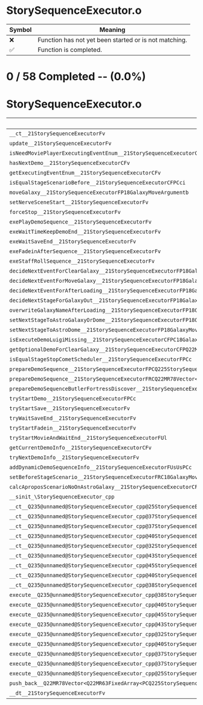 # StorySequenceExecutor.o
| Symbol | Meaning 
| ------------- | ------------- 
| :x: | Function has not yet been started or is not matching. 
| :white_check_mark: | Function is completed. 


# 0 / 58 Completed -- (0.0%)
# StorySequenceExecutor.o
| Symbol | Decompiled? |
| ------------- | ------------- |
| `__ct__21StorySequenceExecutorFv` | :x: |
| `update__21StorySequenceExecutorFv` | :x: |
| `isNeedMoviePlayerExecutingEventEnum__21StorySequenceExecutorCFv` | :x: |
| `hasNextDemo__21StorySequenceExecutorCFv` | :x: |
| `getExecutingEventEnum__21StorySequenceExecutorCFv` | :x: |
| `isEqualStageScenarioBefore__21StorySequenceExecutorCFPCci` | :x: |
| `moveGalaxy__21StorySequenceExecutorFP18GalaxyMoveArgumentb` | :x: |
| `setNerveSceneStart__21StorySequenceExecutorFv` | :x: |
| `forceStop__21StorySequenceExecutorFv` | :x: |
| `exePlayDemoSequence__21StorySequenceExecutorFv` | :x: |
| `exeWaitTimeKeepDemoEnd__21StorySequenceExecutorFv` | :x: |
| `exeWaitSaveEnd__21StorySequenceExecutorFv` | :x: |
| `exeFadeinAfterSequence__21StorySequenceExecutorFv` | :x: |
| `exeStaffRollSequence__21StorySequenceExecutorFv` | :x: |
| `decideNextEventForClearGalaxy__21StorySequenceExecutorFP18GalaxyMoveArgument` | :x: |
| `decideNextEventForMoveGalaxy__21StorySequenceExecutorFP18GalaxyMoveArgument` | :x: |
| `decideNextEventForAfterLoading__21StorySequenceExecutorFP18GalaxyMoveArgument` | :x: |
| `decideNextStageForGalaxyOut__21StorySequenceExecutorFP18GalaxyMoveArgument` | :x: |
| `overwriteGalaxyNameAfterLoading__21StorySequenceExecutorFP18GalaxyMoveArgument` | :x: |
| `setNextStageToAstroGalaxyOrDome__21StorySequenceExecutorFP18GalaxyMoveArgument` | :x: |
| `setNextStageToAstroDome__21StorySequenceExecutorFP18GalaxyMoveArgument` | :x: |
| `isExecuteDemoLuigiMissing__21StorySequenceExecutorCFPC18GalaxyMoveArgument` | :x: |
| `getOptionalDemoForClearGalaxy__21StorySequenceExecutorCFPQ22MR78Vector<Q22MR63FixedArray<PCQ225StorySequenceExecutorType16DemoSequenceInfo,8>>PC18GalaxyMoveArgument` | :x: |
| `isEqualStageStopCometScheduler__21StorySequenceExecutorFPCc` | :x: |
| `prepareDemoSequence__21StorySequenceExecutorFPCQ225StorySequenceExecutorType16DemoSequenceInfo` | :x: |
| `prepareDemoSequence__21StorySequenceExecutorFRCQ22MR78Vector<Q22MR63FixedArray<PCQ225StorySequenceExecutorType16DemoSequenceInfo,8>>` | :x: |
| `prepareDemoSequenceButlerFortressDiscover__21StorySequenceExecutorFPC18GalaxyMoveArgumentRC29DemoFortressDiscoverCheckList` | :x: |
| `tryStartDemo__21StorySequenceExecutorFPCc` | :x: |
| `tryStartSave__21StorySequenceExecutorFv` | :x: |
| `tryWaitSaveEnd__21StorySequenceExecutorFv` | :x: |
| `tryStartFadein__21StorySequenceExecutorFv` | :x: |
| `tryStartMovieAndWaitEnd__21StorySequenceExecutorFUl` | :x: |
| `getCurrentDemoInfo__21StorySequenceExecutorCFv` | :x: |
| `tryNextDemoInfo__21StorySequenceExecutorFv` | :x: |
| `addDynamicDemoSequenceInfo__21StorySequenceExecutorFUsUsPCc` | :x: |
| `setBeforeStageScenario__21StorySequenceExecutorFRC18GalaxyMoveArgumentb` | :x: |
| `calcAproposScenarioNoOnAstroGalaxy__21StorySequenceExecutorCFv` | :x: |
| `__sinit_\StorySequenceExecutor_cpp` | :x: |
| `__ct__Q235@unnamed@StorySequenceExecutor_cpp@25StorySequenceExecutorIdleFv` | :x: |
| `__ct__Q235@unnamed@StorySequenceExecutor_cpp@37StorySequenceExecutorWaitToSceneStartFv` | :x: |
| `__ct__Q235@unnamed@StorySequenceExecutor_cpp@37StorySequenceExecutorPlayDemoSequenceFv` | :x: |
| `__ct__Q235@unnamed@StorySequenceExecutor_cpp@40StorySequenceExecutorWaitTimeKeepDemoEndFv` | :x: |
| `__ct__Q235@unnamed@StorySequenceExecutor_cpp@32StorySequenceExecutorWaitSaveEndFv` | :x: |
| `__ct__Q235@unnamed@StorySequenceExecutor_cpp@43StorySequenceExecutorStartSaveAfterSequenceFv` | :x: |
| `__ct__Q235@unnamed@StorySequenceExecutor_cpp@45StorySequenceExecutorWaitSaveEndAfterSequenceFv` | :x: |
| `__ct__Q235@unnamed@StorySequenceExecutor_cpp@40StorySequenceExecutorFadeinAfterSequenceFv` | :x: |
| `__ct__Q235@unnamed@StorySequenceExecutor_cpp@38StorySequenceExecutorStaffRollSequenceFv` | :x: |
| `execute__Q235@unnamed@StorySequenceExecutor_cpp@38StorySequenceExecutorStaffRollSequenceCFP5Spine` | :x: |
| `execute__Q235@unnamed@StorySequenceExecutor_cpp@40StorySequenceExecutorFadeinAfterSequenceCFP5Spine` | :x: |
| `execute__Q235@unnamed@StorySequenceExecutor_cpp@45StorySequenceExecutorWaitSaveEndAfterSequenceCFP5Spine` | :x: |
| `execute__Q235@unnamed@StorySequenceExecutor_cpp@43StorySequenceExecutorStartSaveAfterSequenceCFP5Spine` | :x: |
| `execute__Q235@unnamed@StorySequenceExecutor_cpp@32StorySequenceExecutorWaitSaveEndCFP5Spine` | :x: |
| `execute__Q235@unnamed@StorySequenceExecutor_cpp@40StorySequenceExecutorWaitTimeKeepDemoEndCFP5Spine` | :x: |
| `execute__Q235@unnamed@StorySequenceExecutor_cpp@37StorySequenceExecutorPlayDemoSequenceCFP5Spine` | :x: |
| `execute__Q235@unnamed@StorySequenceExecutor_cpp@37StorySequenceExecutorWaitToSceneStartCFP5Spine` | :x: |
| `execute__Q235@unnamed@StorySequenceExecutor_cpp@25StorySequenceExecutorIdleCFP5Spine` | :x: |
| `push_back__Q22MR78Vector<Q22MR63FixedArray<PCQ225StorySequenceExecutorType16DemoSequenceInfo,8>>FRCPCQ225StorySequenceExecutorType16DemoSequenceInfo` | :x: |
| `__dt__21StorySequenceExecutorFv` | :x: |
